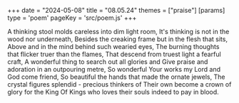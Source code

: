 +++
date = "2024-05-08"
title = "08.05.24"
themes = ["praise"]
[params]
  type = 'poem'
  pageKey = 'src/poem.js'
+++

A thinking stool molds careless into dim light room,
It's thinking is not in the wood nor underneath,
Besides the creaking frame but in the flesh that sits,
Above and in the mind behind such wearied eyes,
The burning thoughts that flicker truer than the flames,
That descend from truest light a fearful craft,
A wonderful thing to search out all glories and 
Give praise and adoration in an outpouring metre,
So wonderful Your works my Lord and God come friend,
So beautiful the hands that made the ornate jewels,
The crystal figures splendid - precious thinkers of
Their own become a crown of glory for the King
Of Kings who loves their souls indeed to pay in blood.
